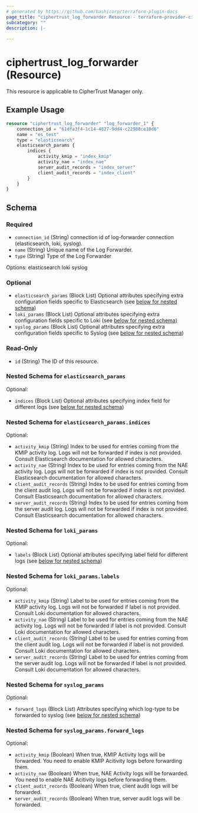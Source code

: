 ```yaml
---
# generated by https://github.com/hashicorp/terraform-plugin-docs
page_title: "ciphertrust_log_forwarder Resource - terraform-provider-ciphertrust"
subcategory: ""
description: |-
  
---
```


# ciphertrust_log_forwarder (Resource)

This resource is applicable to CipherTrust Manager only.

## Example Usage

```terraform
resource "ciphertrust_log_forwarder" "log_forwarder_1" {
    connection_id = "61dfa3f4-1c14-4827-9dd4-c22988ce10d6"
    name = "es_test"
    type = "elasticsearch"
    elasticsearch_params {
        indices {
            activity_kmip = "index_kmip"
            activity_nae = "index_nae"
            server_audit_records = "index_server"
            client_audit_records = "index_client"
        }
    }
}
```

<!-- schema generated by tfplugindocs -->
## Schema

### Required

- `connection_id` (String) connection id of log-forwarder connection (elasticsearch, loki, syslog).
- `name` (String) Unique name of the Log Forwarder.
- `type` (String) Type of the Log Forwarder

Options:
elasticsearch
loki
syslog

### Optional

- `elasticsearch_params` (Block List) Optional attributes specifying extra configuration fields specific to Elasticsearch (see [below for nested schema](#nestedblock--elasticsearch_params))
- `loki_params` (Block List) Optional attributes specifying extra configuration fields specific to Loki (see [below for nested schema](#nestedblock--loki_params))
- `syslog_params` (Block List) Optional attributes specifying extra configuration fields specific to Syslog (see [below for nested schema](#nestedblock--syslog_params))

### Read-Only

- `id` (String) The ID of this resource.

<a id="nestedblock--elasticsearch_params"></a>
### Nested Schema for `elasticsearch_params`

Optional:

- `indices` (Block List) Optional attributes specifying index field for different logs (see [below for nested schema](#nestedblock--elasticsearch_params--indices))

<a id="nestedblock--elasticsearch_params--indices"></a>
### Nested Schema for `elasticsearch_params.indices`

Optional:

- `activity_kmip` (String) Index to be used for entries coming from the KMIP activity log. Logs will not be forwarded if index is not provided. Consult Elasticsearch documentation for allowed characters.
- `activity_nae` (String) Index to be used for entries coming from the NAE activity log. Logs will not be forwarded if index is not provided. Consult Elasticsearch documentation for allowed characters.
- `client_audit_records` (String) Index to be used for entries coming from the client audit log. Logs will not be forwarded if index is not provided. Consult Elasticsearch documentation for allowed characters.
- `server_audit_records` (String) Index to be used for entries coming from the server audit log. Logs will not be forwarded if index is not provided. Consult Elasticsearch documentation for allowed characters.



<a id="nestedblock--loki_params"></a>
### Nested Schema for `loki_params`

Optional:

- `labels` (Block List) Optional attributes specifying label field for different logs (see [below for nested schema](#nestedblock--loki_params--labels))

<a id="nestedblock--loki_params--labels"></a>
### Nested Schema for `loki_params.labels`

Optional:

- `activity_kmip` (String) Label to be used for entries coming from the KMIP activity log. Logs will not be forwarded if label is not provided. Consult Loki documentation for allowed characters.
- `activity_nae` (String) Label to be used for entries coming from the NAE activity log. Logs will not be forwarded if label is not provided. Consult Loki documentation for allowed characters.
- `client_audit_records` (String) Label to be used for entries coming from the client audit log. Logs will not be forwarded if label is not provided. Consult Loki documentation for allowed characters.
- `server_audit_records` (String) Label to be used for entries coming from the server audit log. Logs will not be forwarded if label is not provided. Consult Loki documentation for allowed characters.



<a id="nestedblock--syslog_params"></a>
### Nested Schema for `syslog_params`

Optional:

- `forward_logs` (Block List) Attributes specifying which log-type to be forwarded to syslog (see [below for nested schema](#nestedblock--syslog_params--forward_logs))

<a id="nestedblock--syslog_params--forward_logs"></a>
### Nested Schema for `syslog_params.forward_logs`

Optional:

- `activity_kmip` (Boolean) When true, KMIP Activity logs will be forwarded. You need to enable KMIP Acitivity logs before forwarding them.
- `activity_nae` (Boolean) When true, NAE Activity logs will be forwarded. You need to enable NAE Acitivity logs before forwarding them.
- `client_audit_records` (Boolean) When true, client audit logs will be forwarded.
- `server_audit_records` (Boolean) When true, server audit logs will be forwarded.


